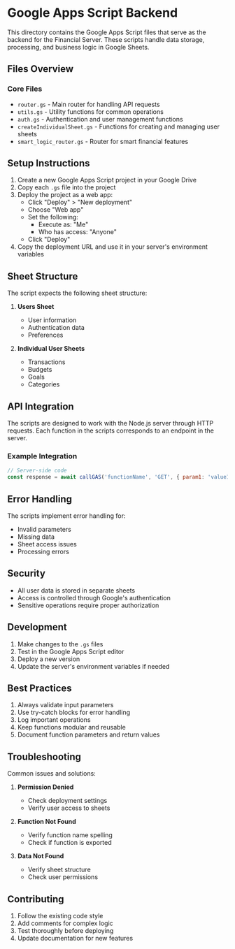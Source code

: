# Google Apps Script Backend

This directory contains the Google Apps Script files that serve as the backend for the Financial Server. These scripts handle data storage, processing, and business logic in Google Sheets.

## Files Overview

### Core Files
- `router.gs` - Main router for handling API requests
- `utils.gs` - Utility functions for common operations
- `auth.gs` - Authentication and user management functions
- `createIndividualSheet.gs` - Functions for creating and managing user sheets
- `smart_logic_router.gs` - Router for smart financial features

## Setup Instructions

1. Create a new Google Apps Script project in your Google Drive
2. Copy each `.gs` file into the project
3. Deploy the project as a web app:
   - Click "Deploy" > "New deployment"
   - Choose "Web app"
   - Set the following:
     - Execute as: "Me"
     - Who has access: "Anyone"
   - Click "Deploy"
4. Copy the deployment URL and use it in your server's environment variables

## Sheet Structure

The script expects the following sheet structure:

1. **Users Sheet**
   - User information
   - Authentication data
   - Preferences

2. **Individual User Sheets**
   - Transactions
   - Budgets
   - Goals
   - Categories

## API Integration

The scripts are designed to work with the Node.js server through HTTP requests. Each function in the scripts corresponds to an endpoint in the server.

### Example Integration
```javascript
// Server-side code
const response = await callGAS('functionName', 'GET', { param1: 'value1' });
```

## Error Handling

The scripts implement error handling for:
- Invalid parameters
- Missing data
- Sheet access issues
- Processing errors

## Security

- All user data is stored in separate sheets
- Access is controlled through Google's authentication
- Sensitive operations require proper authorization

## Development

1. Make changes to the `.gs` files
2. Test in the Google Apps Script editor
3. Deploy a new version
4. Update the server's environment variables if needed

## Best Practices

1. Always validate input parameters
2. Use try-catch blocks for error handling
3. Log important operations
4. Keep functions modular and reusable
5. Document function parameters and return values

## Troubleshooting

Common issues and solutions:

1. **Permission Denied**
   - Check deployment settings
   - Verify user access to sheets

2. **Function Not Found**
   - Verify function name spelling
   - Check if function is exported

3. **Data Not Found**
   - Verify sheet structure
   - Check user permissions

## Contributing

1. Follow the existing code style
2. Add comments for complex logic
3. Test thoroughly before deploying
4. Update documentation for new features
